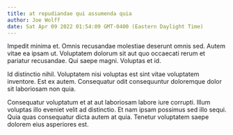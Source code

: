 ```yaml
---
title: at repudiandae qui assumenda quia
author: Joe Wolff
date: Sat Apr 09 2022 01:54:09 GMT-0400 (Eastern Daylight Time)
---
```

Impedit minima et. Omnis recusandae molestiae deserunt omnis sed. Autem vitae ea ipsam ut. Voluptatem dolorum sit aut quo occaecati rerum et pariatur recusandae. Qui saepe magni. Voluptas et id.

 Id distinctio nihil. Voluptatem nisi voluptas est sint vitae voluptatem inventore. Est ex autem. Consequatur odit consequuntur doloremque dolor sit laboriosam non quia.

 Consequatur voluptatum et at aut laboriosam labore iure corrupti. Illum voluptas illo eveniet velit ad distinctio. Et nam ipsam possimus sed illo sequi. Quia quas consequatur dicta autem at quia. Tenetur voluptatem saepe dolorem eius asperiores est.